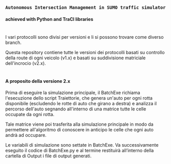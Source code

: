 ### `Autonomous Intersection Management in SUMO traffic simulator`
#### achieved with Python and TraCI libraries 
# 

I vari protocolli sono divisi per versioni e li si possono trovare come diverso branch.

Questa repository contiene tutte le versioni dei protocolli basati su controllo della route di ogni veicolo (v1.x) e 
basati su suddivisione matriciale dell'incrocio (v2.x).

#
#### A proposito della versione 2.x
Prima di eseguire la simulazione principale, il BatchExe richiama l'esecuzione dello script Traiettorie, che genera
un'auto per ogni rotta disponibile (escludendo le rotte di auto che girano a destra) e analizza il percorso dell'auto
segnando all'interno di una matrice tutte le celle occupate da ogni rotta.

Tale matrice viene poi trasferita alla simulazione principale in modo da permettere all'algoritmo di conoscere in anticipo
le celle che ogni auto andrà ad occupare.

Le variabili di simulazione sono settate in BatchExe. Va successivamente eseguito il codice di BatchExe.py e al termine 
restituirà all’interno della cartella di Output i file di output generati.
